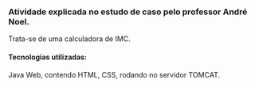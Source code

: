 ### Atividade explicada no estudo de caso pelo professor André Noel. 
Trata-se de uma calculadora de IMC. <br/>
#### Tecnologias utilizadas:
Java Web, contendo HTML, CSS, rodando no servidor TOMCAT.
